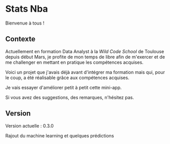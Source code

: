 # Stats Nba

Bienvenue à tous !

## Contexte 

Actuellement en formation Data Analyst à la _Wild Code School_ de Toulouse depuis début Mars, je profite de mon temps de libre afin de m'exercer et de me challenger en mettant en pratique les compétences acquises.

Voici un projet que j'avais déjà avant d'intégrer ma formation mais qui, pour le coup, a été réalisable grâce aux compétences 
acquises. 

Je vais essayer d'améliorer petit à petit cette mini-app. 

Si vous avez des suggestions, des remarques, n'hésitez pas.

## Version

Version actuelle : 0.3.0

Rajout du machine learning et quelques prédictions
